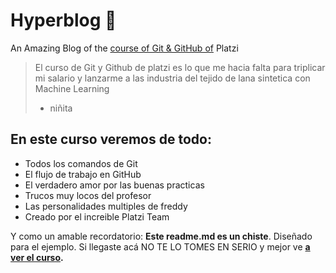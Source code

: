 # Hyperblog 🤩

An Amazing Blog of the [course of Git & GitHub of](https://platzi.com/clases/1557-git-github/19977-readmemd-es-una-excelente-practica/ "curso") Platzi

> El curso de Git y Github de platzi es lo que me hacia falta para triplicar mi salario y lanzarme a las industria del tejido de lana sintetica con Machine Learning
>
> - niñita

## En este curso veremos de todo:

- Todos los comandos de Git
- El flujo de trabajo en GitHub
- El verdadero amor por las buenas practicas
- Trucos muy locos del profesor
- Las personalidades multiples de freddy
- Creado por el increible Platzi Team

Y como un amable recordatorio: **Este readme.md es un chiste**. Diseñado para el ejemplo. Si llegaste acá NO TE LO TOMES EN SERIO y mejor ve **[a ver el curso](https://platzi.com/clases/1557-git-github/19977-readmemd-es-una-excelente-practica/ "curso").**
